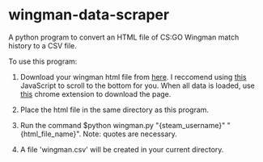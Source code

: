 # wingman-data-scraper
A python program to convert an HTML file of CS:GO Wingman match history to a CSV file.

To use this program:

1. Download your wingman html file from [here](https://steamcommunity.com/my/gcpd/730?tab=matchhistorywingman). I reccomend using [this](https://www.reddit.com/r/GlobalOffensive/comments/8lyzb6/so_the_steam_client_has_been_keeping_track_of/dzkasyk/) JavaScript to scroll to the bottom for you. When all data is loaded, use [this](https://chrome.google.com/webstore/detail/save-page-we/dhhpefjklgkmgeafimnjhojgjamoafof) chrome extension to download the page.

2. Place the html file in the same directory as this program.

3. Run the command $python wingman.py "{steam_username}" "{html_file_name}". Note: quotes are necessary.

4. A file 'wingman.csv' will be created in your current directory.
